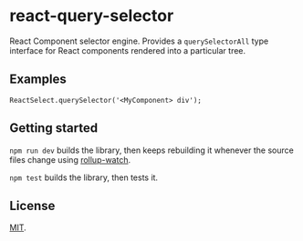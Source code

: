 # react-query-selector

React Component selector engine. Provides a `querySelectorAll` type interface for React components rendered into a particular tree.

## Examples

```
ReactSelect.querySelector('<MyComponent> div');
```

## Getting started

`npm run dev` builds the library, then keeps rebuilding it whenever the source files change using [rollup-watch](https://github.com/rollup/rollup-watch).

`npm test` builds the library, then tests it.

## License

[MIT](LICENSE).

